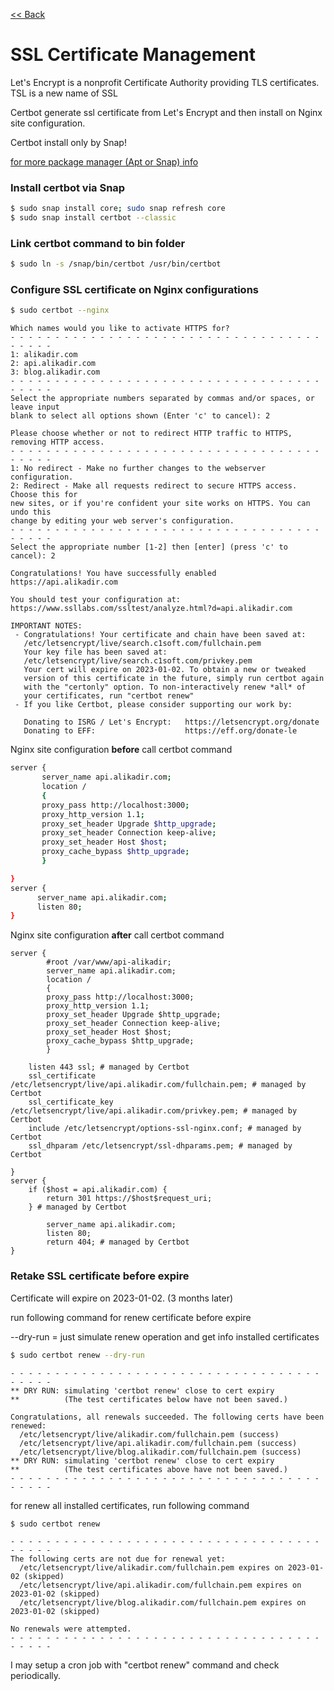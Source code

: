 [<< Back](README.md)

# SSL Certificate Management

Let's Encrypt is a nonprofit Certificate Authority providing TLS certificates. TSL is a new name of SSL 

Certbot generate ssl certificate from Let's Encrypt and then install on Nginx site configuration.

Certbot install only by Snap!

[for more package manager (Apt or Snap) info](package-management.md)

### Install certbot via Snap

```bash
$ sudo snap install core; sudo snap refresh core
$ sudo snap install certbot --classic
```

### Link certbot command to bin folder

```bash
$ sudo ln -s /snap/bin/certbot /usr/bin/certbot
```

### Configure SSL certificate on Nginx configurations

```bash
$ sudo certbot --nginx
```

```
Which names would you like to activate HTTPS for?
- - - - - - - - - - - - - - - - - - - - - - - - - - - - - - - - - - - - - - - -
1: alikadir.com
2: api.alikadir.com
3: blog.alikadir.com
- - - - - - - - - - - - - - - - - - - - - - - - - - - - - - - - - - - - - - - -
Select the appropriate numbers separated by commas and/or spaces, or leave input 
blank to select all options shown (Enter 'c' to cancel): 2
```

```
Please choose whether or not to redirect HTTP traffic to HTTPS, removing HTTP access.
- - - - - - - - - - - - - - - - - - - - - - - - - - - - - - - - - - - - - - - -
1: No redirect - Make no further changes to the webserver configuration.
2: Redirect - Make all requests redirect to secure HTTPS access. Choose this for
new sites, or if you're confident your site works on HTTPS. You can undo this
change by editing your web server's configuration.
- - - - - - - - - - - - - - - - - - - - - - - - - - - - - - - - - - - - - - - -
Select the appropriate number [1-2] then [enter] (press 'c' to cancel): 2
```

```
Congratulations! You have successfully enabled https://api.alikadir.com

You should test your configuration at:
https://www.ssllabs.com/ssltest/analyze.html?d=api.alikadir.com
```

```
IMPORTANT NOTES:
 - Congratulations! Your certificate and chain have been saved at:
   /etc/letsencrypt/live/search.c1soft.com/fullchain.pem
   Your key file has been saved at:
   /etc/letsencrypt/live/search.c1soft.com/privkey.pem
   Your cert will expire on 2023-01-02. To obtain a new or tweaked
   version of this certificate in the future, simply run certbot again
   with the "certonly" option. To non-interactively renew *all* of
   your certificates, run "certbot renew"
 - If you like Certbot, please consider supporting our work by:

   Donating to ISRG / Let's Encrypt:   https://letsencrypt.org/donate
   Donating to EFF:                    https://eff.org/donate-le
```

Nginx site configuration **before** call certbot command

 ```bash
 server {
        server_name api.alikadir.com;
        location /
        {
        proxy_pass http://localhost:3000;
        proxy_http_version 1.1;
        proxy_set_header Upgrade $http_upgrade;
        proxy_set_header Connection keep-alive;
        proxy_set_header Host $host;
        proxy_cache_bypass $http_upgrade;
        }

}
server {
       server_name api.alikadir.com;
       listen 80;
}
 ```
 
 Nginx site configuration **after** call certbot command
 
 
```                                                                                                          16,25         All
server {
        #root /var/www/api-alikadir;
        server_name api.alikadir.com;
        location /
        {
        proxy_pass http://localhost:3000;
        proxy_http_version 1.1;
        proxy_set_header Upgrade $http_upgrade;
        proxy_set_header Connection keep-alive;
        proxy_set_header Host $host;
        proxy_cache_bypass $http_upgrade;
        }

    listen 443 ssl; # managed by Certbot
    ssl_certificate /etc/letsencrypt/live/api.alikadir.com/fullchain.pem; # managed by Certbot
    ssl_certificate_key /etc/letsencrypt/live/api.alikadir.com/privkey.pem; # managed by Certbot
    include /etc/letsencrypt/options-ssl-nginx.conf; # managed by Certbot
    ssl_dhparam /etc/letsencrypt/ssl-dhparams.pem; # managed by Certbot

}
server {
    if ($host = api.alikadir.com) {
        return 301 https://$host$request_uri;
    } # managed by Certbot

        server_name api.alikadir.com;
        listen 80;
        return 404; # managed by Certbot
}
 ```
 
### Retake SSL certificate before expire

Certificate will expire on 2023-01-02. (3 months later)

run following command for renew certificate before expire 

--dry-run = just simulate renew operation and get info installed certificates 

```bash
$ sudo certbot renew --dry-run
```

```
- - - - - - - - - - - - - - - - - - - - - - - - - - - - - - - - - - - - - - - -
** DRY RUN: simulating 'certbot renew' close to cert expiry
**          (The test certificates below have not been saved.)

Congratulations, all renewals succeeded. The following certs have been renewed:
  /etc/letsencrypt/live/alikadir.com/fullchain.pem (success)
  /etc/letsencrypt/live/api.alikadir.com/fullchain.pem (success)
  /etc/letsencrypt/live/blog.alikadir.com/fullchain.pem (success)
** DRY RUN: simulating 'certbot renew' close to cert expiry
**          (The test certificates above have not been saved.)
- - - - - - - - - - - - - - - - - - - - - - - - - - - - - - - - - - - - - - - -
```

for renew all installed certificates, run following command
```bash
$ sudo certbot renew
```

```
- - - - - - - - - - - - - - - - - - - - - - - - - - - - - - - - - - - - - - - -
The following certs are not due for renewal yet:
  /etc/letsencrypt/live/alikadir.com/fullchain.pem expires on 2023-01-02 (skipped)
  /etc/letsencrypt/live/api.alikadir.com/fullchain.pem expires on 2023-01-02 (skipped)
  /etc/letsencrypt/live/blog.alikadir.com/fullchain.pem expires on 2023-01-02 (skipped)
 
No renewals were attempted.
- - - - - - - - - - - - - - - - - - - - - - - - - - - - - - - - - - - - - - - -
```

I may setup a cron job with "certbot renew" command and check periodically.


